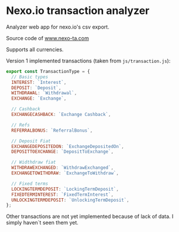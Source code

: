 # Nexo.io transaction analyzer

Analyzer web app for nexo.io's csv export.

Source code of www.nexo-ta.com

Supports all currencies.

Version 1 implemented transactions (taken from `js/transaction.js`):

```Javascript
export const TransactionType = {
  // Basic types
  INTEREST: `Interest`,
  DEPOSIT: `Deposit`,
  WITHDRAWAL: `Withdrawal`,
  EXCHANGE: `Exchange`,

  // Cashback
  EXCHANGECASHBACK: `Exchange Cashback`,

  // Refs
  REFERRALBONUS: `ReferralBonus`,

  // Deposit Fiat
  EXCHANGEDEPOSITEDON: `ExchangeDepositedOn`,
  DEPOSITTOEXCHANGE: `DepositToExchange`,

  // Widthdraw fiat
  WITHDRAWEXCHANGED: `WithdrawExchanged`,
  EXCHANGETOWITHDRAW: `ExchangeToWithdraw`,

  // Fixed terms
  LOCKINGTERMDEPOSIT: `LockingTermDeposit`,
  FIXEDTERMINTEREST: `FixedTermInterest`,
  UNLOCKINGTERMDEPOSIT: `UnlockingTermDeposit`,
};
```

Other transactions are not yet implemented because of lack of data. I simply haven`t seen them yet.
